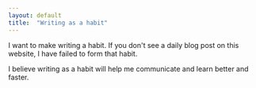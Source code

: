 ```yaml
---
layout: default
title:  "Writing as a habit"
---
```


I want to make writing a habit. If you don't see a daily blog post on this website, I have failed to form that habit.

I believe writing as a habit will help me communicate and learn better and faster.